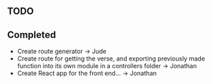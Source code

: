 ## TODO
## Completed

- Create route generator -> Jude
- Create route for getting the verse, and exporting previously made function into its own module in a controllers folder -> Jonathan
- Create React app for the front end... -> Jonathan